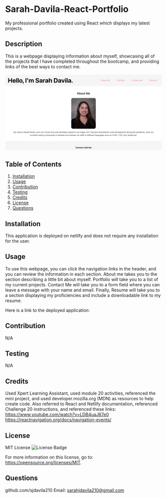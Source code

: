 # Sarah-Davila-React-Portfolio
My professional portfolio created using React which displays my latest projects.

## Description
This is a webpage displaying information about myself, showcasing all of the projects that I have completed throughout the bootcamp, and providing links of the best ways to contact me. 

 ![Portfolio application appearance](/Sarah-Davila-Portfolio/src/assets/Portfolioimage.png)
  
  ## Table of Contents
  1. [Installation](#installation)
  2. [Usage](#usage)
  3. [Contribution](#contribution)
  4. [Testing](#testing)
  5. [Credits](#credits)
  6. [License](#license)
  7. [Questions](#questions)

  ## Installation
  This application is deployed on netlify and does not require any installation for the user. 

  ## Usage

  To use this webpage, you can click the navigation links in the header, and you can review the information in each section. About me takes you to the section describing a little bit about myself. Portfolio will take you to a list of my current projects. Contact Me will take you to a form field where you can leave a message with your name and email. Finally, Resume will take you to a section displaying my proficiencies and include a downloadable link to my resume. 


  Here is a link to the deployed application:


  ## Contribution
  N/A

  ## Testing
  N/A

  ## Credits
  Used Xpert Learning Assistant, used module 20 activities, referenced the mini project, and used developer.mozilla.org (MDN) as resources to help create code. Also referred to React and Netlify documentation, referenced Challenge 20 instructions, and referenced these links:
    https://www.youtube.com/watch?v=LDB4uaJ87e0
    https://reactnavigation.org/docs/navigation-events/

  

  ## License
  MIT License
  ![License Badge](https://img.shields.io/badge/License-MIT-yellow.svg)
  

  For more information on this license, go to: https://opensource.org/licenses/MIT.


  ## Questions
  github.com/sjdavila210
  Email: sarahjdavila210@gmail.com
